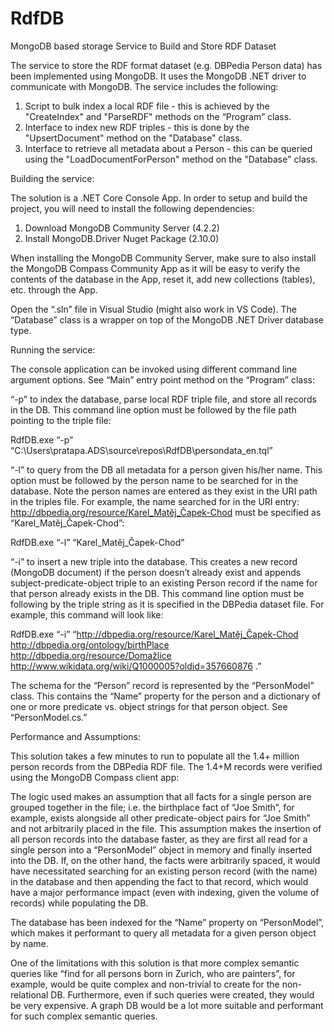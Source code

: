 # RdfDB
MongoDB based storage Service to Build and Store RDF Dataset

The service to store the RDF format dataset (e.g. DBPedia Person data) has been implemented using MongoDB. It uses the MongoDB .NET driver to communicate with MongoDB. The service includes the following:

1. Script to bulk index a local RDF file - this is achieved by the "CreateIndex" and "ParseRDF" methods on the “Program” class.
2. Interface to index new RDF triples - this is done by the "UpsertDocument" method on the "Database" class.
3. Interface to retrieve all metadata about a Person - this can be queried using the "LoadDocumentForPerson" method on the "Database" class.

Building the service:

The solution is a .NET Core Console App. In order to setup and build the project, you will need to install the following dependencies:
1.	Download MongoDB Community Server (4.2.2)
2.	Install MongoDB.Driver Nuget Package (2.10.0)

When installing the MongoDB Community Server, make sure to also install the MongoDB Compass Community App as it will be easy to verify the contents of the database in the App, reset it, add new collections (tables), etc. through the App.

Open the “.sln” file in Visual Studio (might also work in VS Code). The “Database” class is a wrapper on top of the MongoDB .NET Driver database type. 

Running the service:

The console application can be invoked using different command line argument options. See “Main” entry point method on the “Program” class:

“-p” to index the database, parse local RDF triple file, and store all records in the DB. This command line option must be followed by the file path pointing to the triple file:

RdfDB.exe “-p” “C:\Users\pratapa.ADS\source\repos\RdfDB\persondata_en.tql”

“-l” to query from the DB all metadata for a person given his/her name. This option must be followed by the person name to be searched for in the database. Note the person names are entered as they exist in the URI path in the triples file. For example, the name searched for in the URI entry: http://dbpedia.org/resource/Karel_Matěj_Čapek-Chod must be specified as “Karel_Matěj_Čapek-Chod”:

RdfDB.exe “-l” “Karel_Matěj_Čapek-Chod”

“-i” to insert a new triple into the database. This creates a new record (MongoDB document) if the person doesn’t already exist and appends subject-predicate-object triple to an existing Person record if the name for that person already exists in the DB. This command line option must be following by the triple string as it is specified in the DBPedia dataset file. For example, this command will look like: 

RdfDB.exe “-i” “<http://dbpedia.org/resource/Karel_Matěj_Čapek-Chod> <http://dbpedia.org/ontology/birthPlace> <http://dbpedia.org/resource/Domažlice> <http://www.wikidata.org/wiki/Q1000005?oldid=357660876> .”

The schema for the “Person” record is represented by the “PersonModel” class. This contains the “Name” property for the person and a dictionary of one or more predicate vs. object strings for that person object. See “PersonModel.cs.”


Performance and Assumptions:

This solution takes a few minutes to run to populate all the 1.4+ million person records from the DBPedia RDF file. The 1.4+M records were verified using the MongoDB Compass client app:
 

The logic used makes an assumption that all facts for a single person are grouped together in the file; i.e. the birthplace fact of “Joe Smith”, for example, exists alongside all other predicate-object pairs for “Joe Smith” and not arbitrarily placed in the file. This assumption makes the insertion of all person records into the database faster, as they are first all read for a single person into a “PersonModel” object in memory and finally inserted into the DB. If, on the other hand, the facts were arbitrarily spaced, it would have necessitated searching for an existing person record (with the name) in the database and then appending the fact to that record, which would have a major performance impact (even with indexing, given the volume of records) while populating the DB.

The database has been indexed for the “Name” property on “PersonModel”, which makes it performant to query all metadata for a given person object by name.

One of the limitations with this solution is that more complex semantic queries like “find for all persons born in Zurich, who are painters”, for example, would be quite complex and non-trivial to create for the non-relational DB. Furthermore, even if such queries were created, they would be very expensive. A graph DB would be a lot more suitable and performant for such complex semantic queries.

